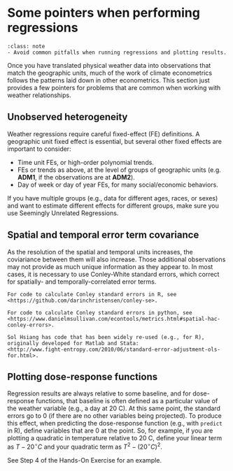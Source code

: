 # Some pointers when performing regressions

```{admonition} Key objectives
:class: note
- Avoid common pitfalls when running regressions and plotting results.
```

Once you have translated physical weather data into observations that
match the geographic units, much of the work of climate econometrics
follows the patterns laid down in other econometrics. This section
just provides a few pointers for problems that are common when working
with weather relationships.

## Unobserved heterogeneity

Weather regressions require careful fixed-effect (FE) definitions. A
geographic unit fixed effect is essential, but several other fixed
effects are important to consider:

 - Time unit FEs, or high-order polynomial trends.
 - FEs or trends as above, at the level of groups of geographic units
   (e.g. **ADM1**, if the observations are at **ADM2**).
 - Day of week or day of year FEs, for many social/economic behaviors.

If you have multiple groups (e.g., data for different ages, races, or
sexes) and want to estimate different effects for different groups,
make sure you use Seemingly Unrelated Regressions.

## Spatial and temporal error term covariance

As the resolution of the spatial and temporal units increases, the
coviariance between them will also increase. Those additional
observations may not provide as much unique information as they appear
to. In most cases, it is necessary to use Conley-White standard
errors, which correct for spatially- and temporally-correlated error
terms.

````{tabbed} R
For code to calculate Conley standard errors in R, see <https://github.com/darinchristensen/conley-se>.
````
````{tabbed} Python
For code to calculate Conley standard errors in python, see <https://www.danielmsullivan.com/econtools/metrics.html#spatial-hac-conley-errors>.
````
````{tabbed} Matlab and Stata
Sol Hsiang has code that has been widely re-used (e.g., for R),
originally developed for Matlab and Stata:
<http://www.fight-entropy.com/2010/06/standard-error-adjustment-ols-for.html>.
````

## Plotting dose-response functions

Regression results are always relative to some baseline, and for
dose-response functions, that baseline is often defined as a
particular value of the weather variable (e.g., a day at 20 C). At
this same point, the standard errors go to 0 (if there are no other
variables being projected). To produce this effect, when predicting
the dose-response function (e.g., with `predict` in R), define
variables that are 0 at the point. So, for example, if you are
plotting a quadratic in temperature relative to 20 C, define your
linear term as $T-20^\circ C$ and your quadratic term as $T^2 -
(20^\circ C)^2$.

See Step 4 of the Hands-On Exercise for an example.
